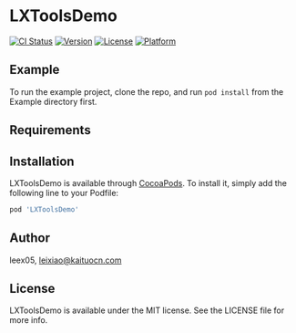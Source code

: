 # LXToolsDemo

[![CI Status](https://img.shields.io/travis/leex05/LXToolsDemo.svg?style=flat)](https://travis-ci.org/leex05/LXToolsDemo)
[![Version](https://img.shields.io/cocoapods/v/LXToolsDemo.svg?style=flat)](https://cocoapods.org/pods/LXToolsDemo)
[![License](https://img.shields.io/cocoapods/l/LXToolsDemo.svg?style=flat)](https://cocoapods.org/pods/LXToolsDemo)
[![Platform](https://img.shields.io/cocoapods/p/LXToolsDemo.svg?style=flat)](https://cocoapods.org/pods/LXToolsDemo)

## Example

To run the example project, clone the repo, and run `pod install` from the Example directory first.

## Requirements

## Installation

LXToolsDemo is available through [CocoaPods](https://cocoapods.org). To install
it, simply add the following line to your Podfile:

```ruby
pod 'LXToolsDemo'
```

## Author

leex05, leixiao@kaituocn.com

## License

LXToolsDemo is available under the MIT license. See the LICENSE file for more info.
